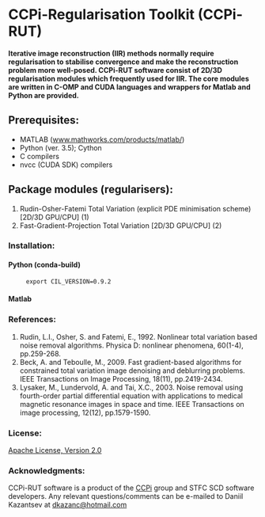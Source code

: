 # CCPi-Regularisation Toolkit (CCPi-RUT)

**Iterative image reconstruction (IIR) methods normally require regularisation to stabilise convergence and make the reconstruction problem more well-posed. 
CCPi-RUT software consist of 2D/3D regularisation modules which frequently used for IIR. 
The core modules are written in C-OMP and CUDA languages and wrappers for Matlab and Python are provided.** 

## Prerequisites: 

 * MATLAB (www.mathworks.com/products/matlab/)
 * Python (ver. 3.5); Cython
 * C compilers
 * nvcc (CUDA SDK) compilers

## Package modules (regularisers):

1. Rudin-Osher-Fatemi Total Variation (explicit PDE minimisation scheme) [2D/3D GPU/CPU] (1)
2. Fast-Gradient-Projection Total Variation [2D/3D GPU/CPU] (2)

### Installation:

#### Python (conda-build)
```
     export CIL_VERSION=0.9.2
```
#### Matlab 

### References:
1. Rudin, L.I., Osher, S. and Fatemi, E., 1992. Nonlinear total variation based noise removal algorithms. Physica D: nonlinear phenomena, 60(1-4), pp.259-268.
2. Beck, A. and Teboulle, M., 2009. Fast gradient-based algorithms for constrained total variation image denoising and deblurring problems. IEEE Transactions on Image Processing, 18(11), pp.2419-2434.
3. Lysaker, M., Lundervold, A. and Tai, X.C., 2003. Noise removal using fourth-order partial differential equation with applications to medical magnetic resonance images in space and time. IEEE Transactions on image processing, 12(12), pp.1579-1590.

### License:
[Apache License, Version 2.0](http://www.apache.org/licenses/LICENSE-2.0)

### Acknowledgments:
CCPi-RUT software is a product of the [CCPi](https://www.ccpi.ac.uk/) group and STFC SCD software developers. Any relevant questions/comments can be e-mailed to Daniil Kazantsev at dkazanc@hotmail.com

